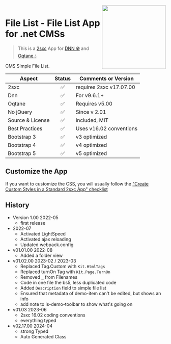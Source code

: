 <image src="app-icon.png" align="right" width="200px">

# File List - File List App for .net CMSs

> This is a [2sxc](https://2sxc.org) App for [DNN ☢️](https://www.dnnsoftware.com/) and [Oqtane 💧](https://www.oqtane.org/)

CMS Simple File List.

| Aspect              | Status | Comments or Version |
| ------------------- | :----: | ------------------- |
| 2sxc                | ✅    | requires 2sxc v17.07.00
| Dnn                 | ✅    | For v9.6.1+
| Oqtane              | ✅    | Requires v5.00
| No jQuery           | ✅    | Since v 2.01
| Source & License    | ✅    | included, MIT
| Best Practices      | ✅    | Uses v16.02 conventions
| Bootstrap 3         | ✅    | v3 optimized
| Bootstrap 4         | ✅    | v4 optimized
| Bootstrap 5         | ✅    | v5 optimized

## Customize the App

If you want to customize the CSS, you will usually follow the ["Create Custom Styles in a Standard 2sxc App" checklist](https://azing.org/2sxc/r/gg_aB9FD)

## History

* Version 1.00 2022-05
  * first release
* 2022-07
  * Activated LightSpeed
  * Activated ajax reloading
  * Updated webpack.config
* v01.01.00 2022-08
  * Added a folder view
* v01.02.00 2023-02 / 2023-03
  * Replaced Tag.Custom with `Kit.HtmlTags`
  * Replaced turnOn Tag with `Kit.Page.TurnOn`
  * Removed `_` from Filenames
  * Code in one file the bs5, less duplicated code
  * Added `Description` field to simple file list
  * Ensured that metadata of demo-item can't be edited, but shows an info
  * add note to is-demo-toolbar to show what's going on
* v01.03 2023-06
  * 2sxc 16.02 coding conventions
  * everything typed
* v02.17.00 2024-04
  * strong Typed
  * Auto Generated Class
  